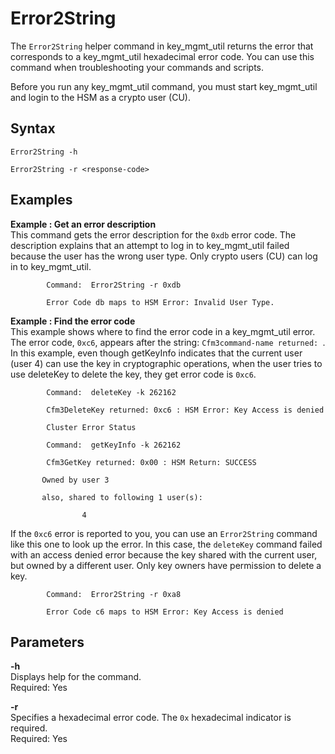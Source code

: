 # Error2String<a name="key_mgmt_util-Error2String"></a>

The `Error2String` helper command in key\_mgmt\_util returns the error that corresponds to a key\_mgmt\_util hexadecimal error code\. You can use this command when troubleshooting your commands and scripts\.

Before you run any key\_mgmt\_util command, you must start key\_mgmt\_util and login to the HSM as a crypto user \(CU\)\. 

## Syntax<a name="Error2String-syntax"></a>

```
Error2String -h

Error2String -r <response-code>
```

## Examples<a name="Error2String-examples"></a>

**Example : Get an error description**  
This command gets the error description for the `0xdb` error code\. The description explains that an attempt to log in to key\_mgmt\_util failed because the user has the wrong user type\. Only crypto users \(CU\) can log in to key\_mgmt\_util\.  

```
        Command:  Error2String -r 0xdb
        
        Error Code db maps to HSM Error: Invalid User Type.
```

**Example : Find the error code**  
This example shows where to find the error code in a key\_mgmt\_util error\. The error code, `0xc6`, appears after the string: `Cfm3command-name returned: `\.  
In this example, even though getKeyInfo indicates that the current user \(user 4\) can use the key in cryptographic operations, when the user tries to use deleteKey to delete the key, they get error code is `0xc6`\.   

```
        Command:  deleteKey -k 262162

        Cfm3DeleteKey returned: 0xc6 : HSM Error: Key Access is denied

        Cluster Error Status

        Command:  getKeyInfo -k 262162
        
        Cfm3GetKey returned: 0x00 : HSM Return: SUCCESS

       Owned by user 3

       also, shared to following 1 user(s):

                4
```
If the `0xc6` error is reported to you, you can use an `Error2String` command like this one to look up the error\. In this case, the `deleteKey` command failed with an access denied error because the key shared with the current user, but owned by a different user\. Only key owners have permission to delete a key\.  

```
        Command:  Error2String -r 0xa8
        
        Error Code c6 maps to HSM Error: Key Access is denied
```

## Parameters<a name="Error2String-parameters"></a>

**\-h**  
Displays help for the command\.   
Required: Yes

**\-r**  
Specifies a hexadecimal error code\. The `0x` hexadecimal indicator is required\.  
Required: Yes